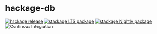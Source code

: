 hackage-db
==========

[![hackage release](https://img.shields.io/hackage/v/hackage-db.svg?label=hackage)](http://hackage.haskell.org/package/hackage-db)
[![stackage LTS package](http://stackage.org/package/hackage-db/badge/lts)](http://stackage.org/lts/package/hackage-db)
[![stackage Nightly package](http://stackage.org/package/hackage-db/badge/nightly)](http://stackage.org/nightly/package/hackage-db)
![Continous Integration](https://github.com/peti/hackage-db/workflows/Haskell-CI/badge.svg)
